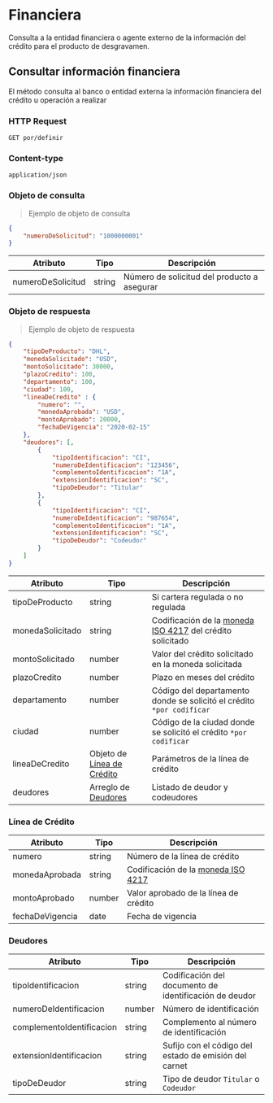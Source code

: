 # Financiera

Consulta a la entidad financiera o agente externo de la información del crédito para el producto de desgravamen.

## Consultar información financiera

El método consulta al banco o entidad externa la información financiera del crédito u operación a realizar

### HTTP Request
`GET por/definir`

### Content-type
`application/json`

### Objeto de consulta

> Ejemplo de objeto de consulta

```json
{
    "numeroDeSolicitud": "1000000001"
}
```

Atributo | Tipo | Descripción
-------- | ---- | -----------
numeroDeSolicitud | string | Número de solicitud del producto a asegurar

### Objeto de respuesta
> Ejemplo de objeto de respuesta

```json
{
    "tipoDeProducto": "DHL",
    "monedaSolicitado": "USD",
    "montoSolicitado": 30000,
    "plazoCredito": 100,
    "departamento": 100,
    "ciudad": 100,
    "lineaDeCredito" : {
        "numero": "",
        "monedaAprobada": "USD",
        "montoAprobado": 20000,
        "fechaDeVigencia": "2020-02-15"
    },
    "deudores": [, 
        {
            "tipoIdentificacion": "CI",
            "numeroDeIdentificacion": "123456",
            "complementoIdentificacion": "1A",
            "extensionIdentificacion": "SC",
            "tipoDeDeudor": "Titular"
        },
        {
            "tipoIdentificacion": "CI",
            "numeroDeIdentificacion": "987654",
            "complementoIdentificacion": "1A",
            "extensionIdentificacion": "SC",
            "tipoDeDeudor": "Codeudor"
        }
    ]
}
```

Atributo | Tipo | Descripción
-------- | ---- | -----------
tipoDeProducto | string | Si cartera regulada o no regulada
monedaSolicitado | string | Codificación de la [moneda ISO 4217](https://en.wikipedia.org/wiki/ISO_4217) del crédito solicitado
montoSolicitado | number | Valor del crédito solicitado en la moneda solicitada
plazoCredito | number | Plazo en meses del crédito
departamento | number | Código del departamento donde se solicitó el crédito `*por codificar`
ciudad | number | Código de la ciudad donde se solicitó el crédito `*por codificar`
lineaDeCredito | Objeto de [Línea de Crédito](#linea-de-credito) | Parámetros de la línea de crédito
deudores | Arreglo de [Deudores](#deudores) | Listado de deudor y codeudores

### Línea de Crédito

Atributo | Tipo | Descripción
-------- | ---- | -----------
numero | string | Número de la línea de crédito
monedaAprobada | string | Codificación de la [moneda ISO 4217](https://en.wikipedia.org/wiki/ISO_4217)
montoAprobado | number | Valor aprobado de la línea de crédito
fechaDeVigencia | date | Fecha de vigencia

### Deudores

Atributo | Tipo | Descripción
-------- | ---- | -----------
tipoIdentificacion | string | Codificación del documento de identificación de deudor
numeroDeIdentificacion | number | Número de identificación
complementoIdentificacion | string | Complemento al número de identificación
extensionIdentificacion | string | Sufijo con el código del estado de emisión del carnet
tipoDeDeudor | string | Tipo de deudor `Titular` o `Codeudor`
